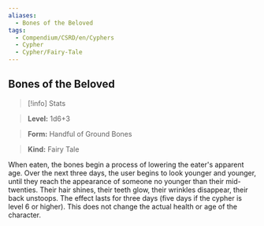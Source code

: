 ```yaml
---
aliases:
  - Bones of the Beloved
tags:
  - Compendium/CSRD/en/Cyphers
  - Cypher
  - Cypher/Fairy-Tale
---
```

  
    
## Bones of the Beloved    
>[!info] Stats    
> **Level:** 1d6+3    
> **Form:** Handful of Ground Bones    
> **Kind:** Fairy Tale  
    
When eaten, the bones begin a process of lowering the eater's apparent age. Over the next three days, the user begins to look younger and younger, until they reach the appearance of someone no younger than their mid-twenties. Their hair shines, their teeth glow, their wrinkles disappear, their back unstoops. The effect lasts for three days (five days if the cypher is level 6 or higher). This does not change the actual health or age of the character.